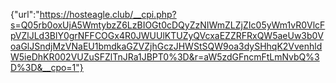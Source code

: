 {"url":"https://hosteagle.club/__cpi.php?s=Q05rb0oxUjA5WmtybzZ6LzBIOGt0cDQyZzNIWmZLZjZIc05yWm1vR0VlcFpVZlJLd3BlY0grNFFCOGx4R0JWUUlKTUZyQVcxaEZZRFRxQW5aeUw3b0VoaGlJSndjMzVNaEU1bmdkaGZVZjhGczJHWStSQW9oa3dySHhqK2VvenhldW5ieDhKR002VUZuSFZlTnJRa1JBPT0%3D&r=aW5zdGFncmFtLmNvbQ%3D%3D&__cpo=1"}

